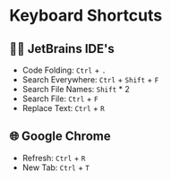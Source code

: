 # Keyboard Shortcuts

## 👩‍💻 JetBrains IDE's

- Code Folding: `Ctrl` + `.`
- Search Everywhere: `Ctrl` + `Shift` + `F`
- Search File Names: `Shift` * 2
- Search File: `Ctrl` + `F`
- Replace Text: `Ctrl` + `R`

## 🌐  Google Chrome
- Refresh: `Ctrl` + `R`
- New Tab: `Ctrl` + `T`
